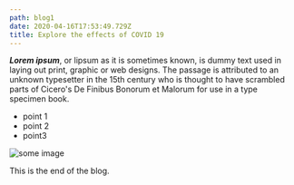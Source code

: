 ```yaml
---
path: blog1
date: 2020-04-16T17:53:49.729Z
title: Explore the effects of COVID 19
---
```

<!--StartFragment-->

***Lorem ipsum***, or lipsum as it is sometimes known, is dummy text used in laying out print, graphic or web designs. The passage is attributed to an unknown typesetter in the 15th century who is thought to have scrambled parts of Cicero's De Finibus Bonorum et Malorum for use in a type specimen book.

* point 1
* point 2
* point3

![some image](/assets/close-up-of-hand-holding-text-over-black-background-326576.jpg "Title of the image")

This is the end of the blog.

<!--EndFragment-->